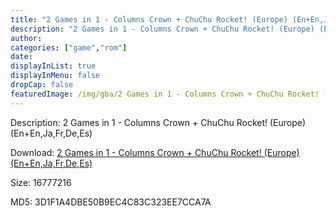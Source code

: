 ```yaml
---
title: "2 Games in 1 - Columns Crown + ChuChu Rocket! (Europe) (En+En,Ja,Fr,De,Es)"
description: "2 Games in 1 - Columns Crown + ChuChu Rocket! (Europe) (En+En,Ja,Fr,De,Es)"
author: 
categories: ["game","rom"]
date: 
displayInList: true
displayInMenu: false
dropCap: false
featuredImage: /img/gba/2 Games in 1 - Columns Crown + ChuChu Rocket! [Europe].jpg
---
```


Description: 2 Games in 1 - Columns Crown + ChuChu Rocket! (Europe) (En+En,Ja,Fr,De,Es)

Download: <a style="text-decoration:underline;" href="https://mega.nz/#!iGIWiSbZ!TJ0deVaNcydhgG671OtmOXAUFUe4Tis3zRpfbdIoya4" target = "_blank" rel = "nofollow" > 2 Games in 1 - Columns Crown + ChuChu Rocket! (Europe) (En+En,Ja,Fr,De,Es)</a>

Size: 16777216

MD5: 3D1F1A4DBE50B9EC4C83C323EE7CCA7A

